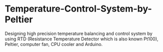 # Temperature-Control-System-by-Peltier
Designing high precision temperature balancing and control system by using RTD (Resistance Temperature Detector which is also known Pt100), Peltier, computer fan, CPU cooler and Arduino.
